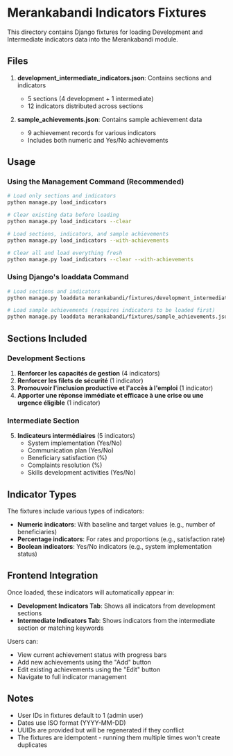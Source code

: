 # Merankabandi Indicators Fixtures

This directory contains Django fixtures for loading Development and Intermediate indicators data into the Merankabandi module.

## Files

1. **development_intermediate_indicators.json**: Contains sections and indicators
   - 5 sections (4 development + 1 intermediate)
   - 12 indicators distributed across sections

2. **sample_achievements.json**: Contains sample achievement data
   - 9 achievement records for various indicators
   - Includes both numeric and Yes/No achievements

## Usage

### Using the Management Command (Recommended)

```bash
# Load only sections and indicators
python manage.py load_indicators

# Clear existing data before loading
python manage.py load_indicators --clear

# Load sections, indicators, and sample achievements
python manage.py load_indicators --with-achievements

# Clear all and load everything fresh
python manage.py load_indicators --clear --with-achievements
```

### Using Django's loaddata Command

```bash
# Load sections and indicators
python manage.py loaddata merankabandi/fixtures/development_intermediate_indicators.json

# Load sample achievements (requires indicators to be loaded first)
python manage.py loaddata merankabandi/fixtures/sample_achievements.json
```

## Sections Included

### Development Sections
1. **Renforcer les capacités de gestion** (4 indicators)
2. **Renforcer les filets de sécurité** (1 indicator)
3. **Promouvoir l'inclusion productive et l'accès à l'emploi** (1 indicator)
4. **Apporter une réponse immédiate et efficace à une crise ou une urgence éligible** (1 indicator)

### Intermediate Section
5. **Indicateurs intermédiaires** (5 indicators)
   - System implementation (Yes/No)
   - Communication plan (Yes/No)
   - Beneficiary satisfaction (%)
   - Complaints resolution (%)
   - Skills development activities (Yes/No)

## Indicator Types

The fixtures include various types of indicators:
- **Numeric indicators**: With baseline and target values (e.g., number of beneficiaries)
- **Percentage indicators**: For rates and proportions (e.g., satisfaction rate)
- **Boolean indicators**: Yes/No indicators (e.g., system implementation status)

## Frontend Integration

Once loaded, these indicators will automatically appear in:
- **Development Indicators Tab**: Shows all indicators from development sections
- **Intermediate Indicators Tab**: Shows indicators from the intermediate section or matching keywords

Users can:
- View current achievement status with progress bars
- Add new achievements using the "Add" button
- Edit existing achievements using the "Edit" button
- Navigate to full indicator management

## Notes

- User IDs in fixtures default to 1 (admin user)
- Dates use ISO format (YYYY-MM-DD)
- UUIDs are provided but will be regenerated if they conflict
- The fixtures are idempotent - running them multiple times won't create duplicates